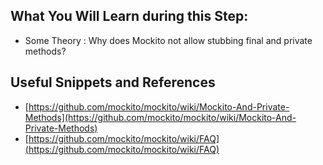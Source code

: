 ## What You Will Learn during this Step:

- Some Theory : Why does Mockito not allow stubbing final and private methods?

## Useful Snippets and References

- [https://github.com/mockito/mockito/wiki/Mockito-And-Private-Methods](https://github.com/mockito/mockito/wiki/Mockito-And-Private-Methods)
- [https://github.com/mockito/mockito/wiki/FAQ](https://github.com/mockito/mockito/wiki/FAQ)
